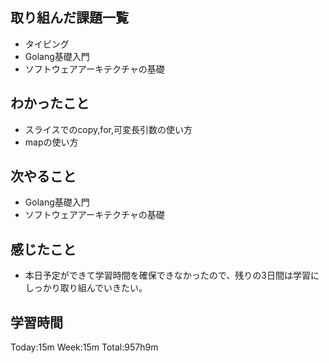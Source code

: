 ## 取り組んだ課題一覧
- タイピング
- Golang基礎入門
- ソフトウェアアーキテクチャの基礎
## わかったこと
- スライスでのcopy,for,可変長引数の使い方
- mapの使い方
## 次やること
- Golang基礎入門
- ソフトウェアアーキテクチャの基礎
## 感じたこと
- 本日予定ができて学習時間を確保できなかったので、残りの3日間は学習にしっかり取り組んでいきたい。
## 学習時間
Today:15m Week:15m Total:957h9m